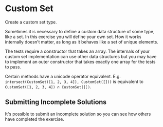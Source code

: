# Custom Set

Create a custom set type.

Sometimes it is necessary to define a custom data structure of some
type, like a set. In this exercise you will define your own set. How it
works internally doesn't matter, as long as it behaves like a set of
unique elements.

The tests require a constructor that takes an array. The internals of your custom set implementation can use other data structures but you may have to implement an outer constructor that takes exactly one array for the tests to pass.

Certain methods have a unicode operator equivalent. E.g. `intersect(CustomSet([1, 2, 3, 4]), CustomSet([]))` is equivalent to `CustomSet([1, 2, 3, 4]) ∩ CustomSet([])`.



## Submitting Incomplete Solutions
It's possible to submit an incomplete solution so you can see how others have completed the exercise.
